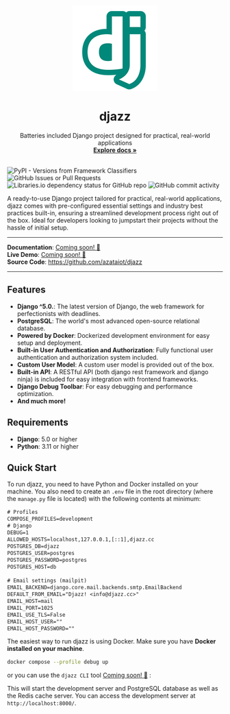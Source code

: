 <p align="center">
  <a href="https://github.com/azataiot/djazz/">
    <img src="assets/images/icon-teal-200.png" alt="django-template logo" width="200" height="200">
  </a>
</p>
<h1 align="center">djazz</h1>
<p align="center">
  Batteries included Django project designed for practical, real-world applications
  <br>
  <a href="#"><strong>Explore docs »</strong></a>
  <br>
  <br>
</p>

![PyPI - Versions from Framework Classifiers](https://img.shields.io/pypi/frameworkversions/django/djazz-cc?link=https%3A%2F%2Fdjazz.cc)
![GitHub Issues or Pull Requests](https://img.shields.io/github/issues/azataiot/djazz)
![Libraries.io dependency status for GitHub repo](https://img.shields.io/librariesio/github/azataiot/djazz)
![GitHub commit activity](https://img.shields.io/github/commit-activity/t/azataiot/djazz?logo=github)

A ready-to-use Django project tailored for practical, real-world applications, djazz comes with pre-configured essential
settings and industry best practices built-in, ensuring a streamlined development process right out of the box. Ideal
for developers looking to jumpstart their projects without the hassle of initial setup.

---

**Documentation**: [Coming soon! 🚧](#)  
**Live Demo**: [Coming soon! 🚧](#)  
**Source Code**: https://github.com/azataiot/djazz

---

## Features

- **Django ^5.0.**: The latest version of Django, the web framework for perfectionists with deadlines.
- **PostgreSQL**: The world's most advanced open-source relational database.
- **Powered by Docker**: Dockerized development environment for easy setup and deployment.
- **Built-in User Authentication and Authorization**: Fully functional user authentication and authorization system
  included.
- **Custom User Model**: A custom user model is provided out of the box.
- **Built-in API**: A RESTful API (both django rest framework and django ninja) is included for easy integration with
  frontend frameworks.
- **Django Debug Toolbar**: For easy debugging and performance optimization.
- **And much more!**

## Requirements

- **Django**: 5.0 or higher
- **Python**: 3.11 or higher

## Quick Start

To run djazz, you need to have Python and Docker installed on your machine. You also need to create an `.env` file in
the root directory (where the `manage.py` file is located) with the following contents at minimum:

```.dotenv
# Profiles
COMPOSE_PROFILES=development
# Django
DEBUG=1
ALLOWED_HOSTS=localhost,127.0.0.1,[::1],djazz.cc
POSTGRES_DB=djazz
POSTGRES_USER=postgres
POSTGRES_PASSWORD=postgres
POSTGRES_HOST=db

# Email settings (mailpit)
EMAIL_BACKEND=django.core.mail.backends.smtp.EmailBackend
DEFAULT_FROM_EMAIL="Djazz! <info@djazz.cc>"
EMAIL_HOST=mail
EMAIL_PORT=1025
EMAIL_USE_TLS=False
EMAIL_HOST_USER=""
EMAIL_HOST_PASSWORD=""
```



The easiest way to run djazz is using Docker. Make sure you have **Docker installed on your machine**.

```bash
docker compose --profile debug up
```

or you can use the `djazz CLI` tool [Coming soon! 🚧](#) :

This will start the development server and PostgreSQL database as well as the Redis cache server. You can access the
development server at `http://localhost:8000/`.

